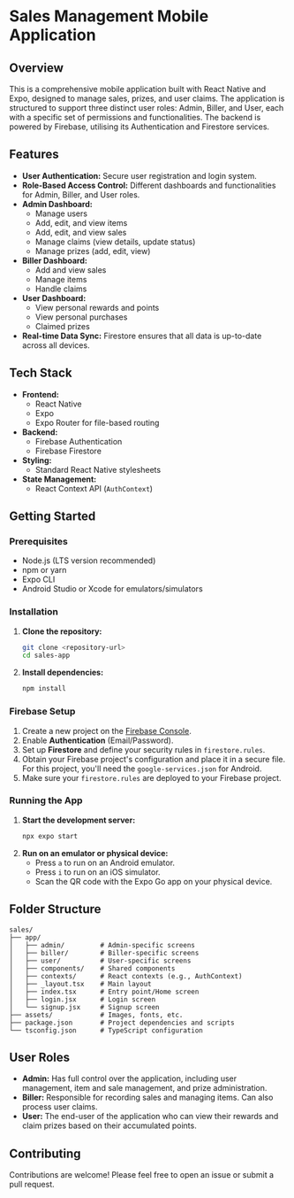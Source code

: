 # Sales Management Mobile Application 

## Overview

This is a comprehensive mobile application built with React Native and Expo, designed to manage sales, prizes, and user claims. The application is structured to support three distinct user roles: Admin, Biller, and User, each with a specific set of permissions and functionalities. The backend is powered by Firebase, utilising its Authentication and Firestore services.

## Features

- **User Authentication:** Secure user registration and login system.
- **Role-Based Access Control:** Different dashboards and functionalities for Admin, Biller, and User roles.
- **Admin Dashboard:**
  - Manage users
  - Add, edit, and view items
  - Add, edit, and view sales
  - Manage claims (view details, update status)
  - Manage prizes (add, edit, view)
- **Biller Dashboard:**
  - Add and view sales
  - Manage items
  - Handle claims
- **User Dashboard:**
  - View personal rewards and points
  - View personal purchases
  - Claimed prizes
- **Real-time Data Sync:** Firestore ensures that all data is up-to-date across all devices.

## Tech Stack

- **Frontend:**
  - React Native
  - Expo
  - Expo Router for file-based routing
- **Backend:**
  - Firebase Authentication
  - Firebase Firestore
- **Styling:**
  - Standard React Native stylesheets
- **State Management:**
  - React Context API (`AuthContext`)

## Getting Started

### Prerequisites

- Node.js (LTS version recommended)
- npm or yarn
- Expo CLI
- Android Studio or Xcode for emulators/simulators

### Installation

1.  **Clone the repository:**

    ```bash
    git clone <repository-url>
    cd sales-app
    ```

2.  **Install dependencies:**
    ```bash
    npm install
    ```

### Firebase Setup

1.  Create a new project on the [Firebase Console](https://console.firebase.google.com/).
2.  Enable **Authentication** (Email/Password).
3.  Set up **Firestore** and define your security rules in `firestore.rules`.
4.  Obtain your Firebase project's configuration and place it in a secure file. For this project, you'll need the `google-services.json` for Android.
5.  Make sure your `firestore.rules` are deployed to your Firebase project.

### Running the App

1.  **Start the development server:**
    ```bash
    npx expo start
    ```
2.  **Run on an emulator or physical device:**
    - Press `a` to run on an Android emulator.
    - Press `i` to run on an iOS simulator.
    - Scan the QR code with the Expo Go app on your physical device.

## Folder Structure

```
sales/
├── app/
│   ├── admin/         # Admin-specific screens
│   ├── biller/        # Biller-specific screens
│   ├── user/          # User-specific screens
│   ├── components/    # Shared components
│   ├── contexts/      # React contexts (e.g., AuthContext)
│   ├── _layout.tsx    # Main layout
│   ├── index.tsx      # Entry point/Home screen
│   ├── login.jsx      # Login screen
│   └── signup.jsx     # Signup screen
├── assets/            # Images, fonts, etc.
├── package.json       # Project dependencies and scripts
└── tsconfig.json      # TypeScript configuration
```

## User Roles

- **Admin:** Has full control over the application, including user management, item and sale management, and prize administration.
- **Biller:** Responsible for recording sales and managing items. Can also process user claims.
- **User:** The end-user of the application who can view their rewards and claim prizes based on their accumulated points.

## Contributing

Contributions are welcome! Please feel free to open an issue or submit a pull request.

